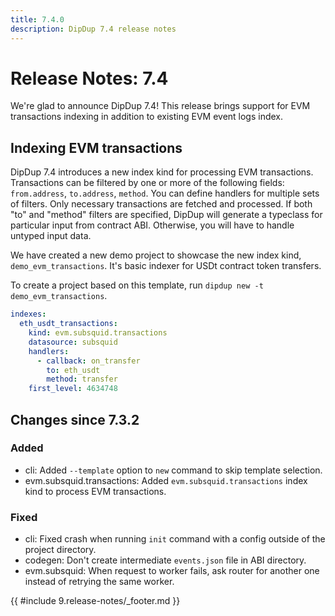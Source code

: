 ```yaml
---
title: 7.4.0
description: DipDup 7.4 release notes
---
```


# Release Notes: 7.4

We're glad to announce DipDup 7.4! This release brings support for EVM transactions indexing in addition to existing EVM event logs index.

## Indexing EVM transactions

DipDup 7.4 introduces a new index kind for processing EVM transactions. Transactions can be filtered by one or more of the following fields: `from.address`, `to.address`, `method`. You can define handlers for multiple sets of filters. Only necessary transactions are fetched and processed. If both "to" and "method" filters are specified, DipDup will generate a typeclass for particular input from contract ABI. Otherwise, you will have to handle untyped input data.

We have created a new demo project to showcase the new index kind, `demo_evm_transactions`. It's basic indexer for USDt contract token transfers.

To create a project based on this template, run `dipdup new -t demo_evm_transactions`.

```yaml [dipdup.yaml]
indexes:
  eth_usdt_transactions:
    kind: evm.subsquid.transactions
    datasource: subsquid
    handlers:
      - callback: on_transfer
        to: eth_usdt
        method: transfer
    first_level: 4634748
```

## Changes since 7.3.2

### Added

- cli: Added `--template` option to `new` command to skip template selection.
- evm.subsquid.transactions: Added `evm.subsquid.transactions` index kind to process EVM transactions.

### Fixed

- cli: Fixed crash when running `init` command with a config outside of the project directory.
- codegen: Don't create intermediate `events.json` file in ABI directory.
- evm.subsquid: When request to worker fails, ask router for another one instead of retrying the same worker.

{{ #include 9.release-notes/_footer.md }}
